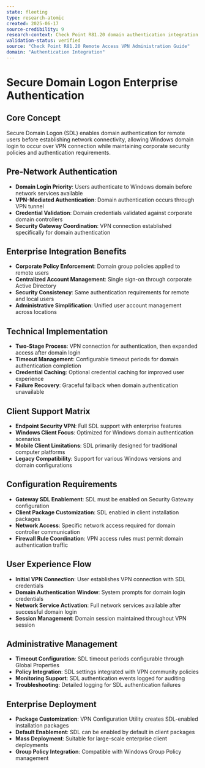 ```yaml
---
state: fleeting
type: research-atomic
created: 2025-06-17
source-credibility: 9
research-context: Check Point R81.20 domain authentication integration
validation-status: verified
source: "Check Point R81.20 Remote Access VPN Administration Guide"
domain: "Authentication Integration"
---
```


# Secure Domain Logon Enterprise Authentication

## Core Concept
Secure Domain Logon (SDL) enables domain authentication for remote users before establishing network connectivity, allowing Windows domain login to occur over VPN connection while maintaining corporate security policies and authentication requirements.

## Pre-Network Authentication
- **Domain Login Priority**: Users authenticate to Windows domain before network services available
- **VPN-Mediated Authentication**: Domain authentication occurs through VPN tunnel
- **Credential Validation**: Domain credentials validated against corporate domain controllers
- **Security Gateway Coordination**: VPN connection established specifically for domain authentication

## Enterprise Integration Benefits
- **Corporate Policy Enforcement**: Domain group policies applied to remote users
- **Centralized Account Management**: Single sign-on through corporate Active Directory
- **Security Consistency**: Same authentication requirements for remote and local users
- **Administrative Simplification**: Unified user account management across locations

## Technical Implementation
- **Two-Stage Process**: VPN connection for authentication, then expanded access after domain login
- **Timeout Management**: Configurable timeout periods for domain authentication completion
- **Credential Caching**: Optional credential caching for improved user experience
- **Failure Recovery**: Graceful fallback when domain authentication unavailable

## Client Support Matrix
- **Endpoint Security VPN**: Full SDL support with enterprise features
- **Windows Client Focus**: Optimized for Windows domain authentication scenarios
- **Mobile Client Limitations**: SDL primarily designed for traditional computer platforms
- **Legacy Compatibility**: Support for various Windows versions and domain configurations

## Configuration Requirements
- **Gateway SDL Enablement**: SDL must be enabled on Security Gateway configuration
- **Client Package Customization**: SDL enabled in client installation packages
- **Network Access**: Specific network access required for domain controller communication
- **Firewall Rule Coordination**: VPN access rules must permit domain authentication traffic

## User Experience Flow
- **Initial VPN Connection**: User establishes VPN connection with SDL credentials
- **Domain Authentication Window**: System prompts for domain login credentials
- **Network Service Activation**: Full network services available after successful domain login
- **Session Management**: Domain session maintained throughout VPN session

## Administrative Management
- **Timeout Configuration**: SDL timeout periods configurable through Global Properties
- **Policy Integration**: SDL settings integrated with VPN community policies
- **Monitoring Support**: SDL authentication events logged for auditing
- **Troubleshooting**: Detailed logging for SDL authentication failures

## Enterprise Deployment
- **Package Customization**: VPN Configuration Utility creates SDL-enabled installation packages
- **Default Enablement**: SDL can be enabled by default in client packages
- **Mass Deployment**: Suitable for large-scale enterprise client deployments
- **Group Policy Integration**: Compatible with Windows Group Policy management
